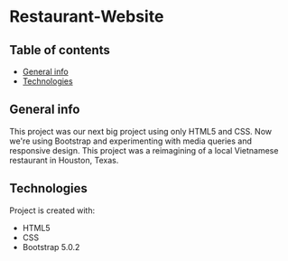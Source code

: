 # Restaurant-Website

## Table of contents
* [General info](#general-info)
* [Technologies](#technologies)

## General info
This project was our next big project using only HTML5 and CSS. Now we're using Bootstrap and experimenting with media queries and responsive design. This project was a reimagining of a local Vietnamese restaurant in Houston, Texas.
	
## Technologies
Project is created with:
* HTML5
* CSS
* Bootstrap 5.0.2

